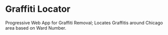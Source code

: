 # Graffiti Locator
Progressive Web App for Graffiti Removal; 
Locates Graffitis around Chicago area based on Ward Number.
